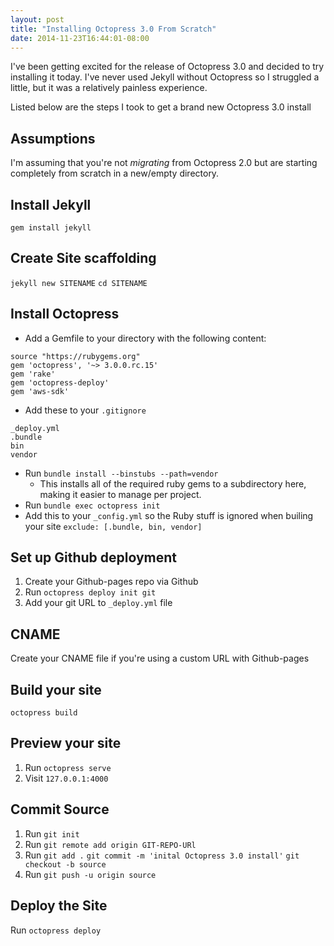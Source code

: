 ```yaml
---
layout: post
title: "Installing Octopress 3.0 From Scratch"
date: 2014-11-23T16:44:01-08:00
---
```


I've been getting excited for the release of Octopress 3.0 and decided to try installing it today. I've never used Jekyll without Octopress so I struggled a little, but it was a relatively painless experience.

Listed below are the steps I took to get a brand new Octopress 3.0 install

## Assumptions
I'm assuming that you're not *migrating* from Octopress 2.0 but are starting completely from scratch in a new/empty directory.

## Install Jekyll
`gem install jekyll`

## Create Site scaffolding
`jekyll new SITENAME`
`cd SITENAME`


## Install Octopress

* Add a Gemfile to your directory with the following content:

```
source "https://rubygems.org"
gem 'octopress', '~> 3.0.0.rc.15'
gem 'rake'
gem 'octopress-deploy'
gem 'aws-sdk'
```

* Add these to your `.gitignore`
```
_deploy.yml
.bundle
bin
vendor
```
* Run `bundle install --binstubs --path=vendor`
  * This installs all of the required ruby gems to a subdirectory here, making it easier to manage per project.
* Run `bundle exec octopress init`
* Add this to your `_config.yml` so the Ruby stuff is ignored when builing your site
  `exclude: [.bundle, bin, vendor]`

## Set up Github deployment
1. Create your Github-pages repo via Github
2. Run `octopress deploy init git`
3. Add your git URL to `_deploy.yml` file

## CNAME
Create your CNAME file if you're using a custom URL with Github-pages

## Build your site
`octopress build`

## Preview your site

1. Run `octopress serve`
2. Visit `127.0.0.1:4000`

## Commit Source
1. Run `git init`
2. Run `git remote add origin GIT-REPO-URl`
3. Run
`git add .`
`git commit -m 'inital Octopress 3.0 install'`
`git checkout -b source`
4. Run `git push -u origin source`

## Deploy the Site
Run `octopress deploy` 
